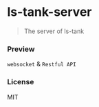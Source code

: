 # ls-tank-server
> The server of ls-tank 

### Preview
`websocket` & `Restful API`

### License
MIT
